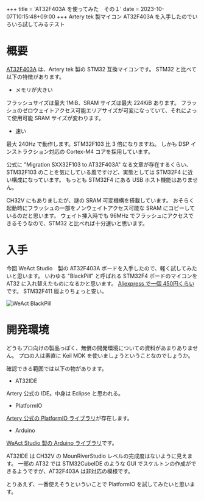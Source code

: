 +++
title = 'AT32F403A を使ってみた　その１'
date = 2023-10-07T10:15:48+09:00
+++
Artery tek 製マイコン AT32F403A を入手したのでいろいろ試してみるテスト

# 概要

[AT32F403A](https://www.arterychip.com/en/product/AT32F403A.jsp) は、Artery tek 製の STM32 互換マイコンです。
STM32 と比べて以下の特徴があります。

- メモリが大きい

フラッシュサイズは最大 1MiB、SRAM サイズは最大 224KiB あります。
フラッシュのゼロウェイトアクセス可能エリアサイズが可変になっていて、それによって使用可能 SRAM サイズが変わります。

- 速い

最大 240Hz で動作します。STM32F103 比 3 倍になりますね。
しかも DSP インストラクション対応の Cortex-M4 コアを採用しています。<br>

公式に "Migration SXX32F103 to AT32F403A" なる文章が存在するくらい、STM32F103 のことを気にしている風ですけど、実態としては STM32F4 に近い構成になっています。
もっとも STM32F4 にある USB ホスト機能はありません。<br>

CH32V にもありましたが、謎の SRAM 可変機構を搭載しています。
おそらく起動時にフラッシュの一部をノンウェイトアクセス可能な SRAM にコピーしているのだと思います。
ウェイト挿入時でも 96MHz でフラッシュにアクセスできるそうなので、STM32 と比べれば十分速いと思います。

# 入手

今回 WeAct Studio　製の AT32F403A ボードを入手したので、軽く試してみたいと思います。
いわゆる "BlackPill" と呼ばれる STM32F4 ボードのマイコンを AT32 に入れ替えたものになるかと思います。
[Aliexpress で一個 450円くらい](https://ja.aliexpress.com/item/1005004842376803.htm)です。
STM32F411 版よりちょっと安い。

![WeAct BlackPill](/images/IMG_20231003_181109.jpg)

# 開発環境

どうもプロ向けの製品っぽく、無償の開発環境についての資料があまりありません。
プロの人は素直に Keil MDK を使いましょうということなのでしょうか。<br>

確認できる範囲では以下の物があります。

- AT32IDE

Artery 公式の IDE。中身は Eclipse と思われる。

- PlatformIO

[Artery 公式の PlatformIO ライブラリ](https://github.com/ArteryTek/platform-arterytekat32)が存在します。 

- Arduino

[WeAct Studio 製の Arduino ライブラリ](https://github.com/WeActStudio/ArduinoCore-AT32F4)です。
<br>

AT32IDE は CH32V の MounRiverStudio レベルの完成度はないように見えます。
一部の AT32 では STM32CubeIDE のような GUI でスケルトンの作成ができるようですが、AT32F403A は非対応の模様です。<br>

とりあえず、一番使えそうといういことで PlatformIO を試してみたいと思います。
